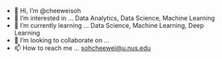 - 👋 Hi, I’m @cheeweisoh
- 👀 I’m interested in ... Data Analytics, Data Science, Machine Learning
- 🌱 I’m currently learning ... Data Science, Machine Learning, Deep Learning
- 💞️ I’m looking to collaborate on ...
- 📫 How to reach me ... sohcheewei@u.nus.edu

<!---
cheeweisoh/cheeweisoh is a ✨ special ✨ repository because its `README.md` (this file) appears on your GitHub profile.
You can click the Preview link to take a look at your changes.
--->
